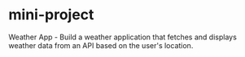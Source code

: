 # mini-project
Weather App - Build a weather application that fetches and displays weather data from an API based on the user's location.
